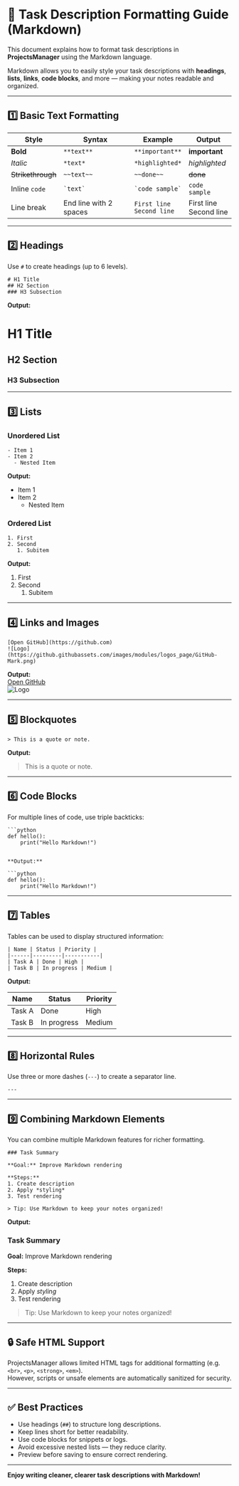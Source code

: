 # 📝 Task Description Formatting Guide (Markdown)

This document explains how to format task descriptions in **ProjectsManager** using the Markdown language.

Markdown allows you to easily style your task descriptions with **headings**, **lists**, **links**, **code blocks**, and more — making your notes readable and organized.

---

## 1️⃣ Basic Text Formatting

| Style | Syntax | Example | Output |
|--------|---------|---------|--------|
| **Bold** | `**text**` | `**important**` | **important** |
| *Italic* | `*text*` | `*highlighted*` | *highlighted* |
| ~~Strikethrough~~ | `~~text~~` | `~~done~~` | ~~done~~ |
| Inline `code` | `` `text` `` | `` `code sample` `` | `code sample` |
| Line break | End line with 2 spaces | `First line  ` <br> `Second line` | First line <br> Second line |

---

## 2️⃣ Headings

Use `#` to create headings (up to 6 levels).

```
# H1 Title
## H2 Section
### H3 Subsection
```

**Output:**

# H1 Title
## H2 Section
### H3 Subsection

---

## 3️⃣ Lists

### Unordered List
```
- Item 1
- Item 2
  - Nested Item
```

**Output:**
- Item 1
- Item 2
  - Nested Item

### Ordered List
```
1. First
2. Second
   1. Subitem
```

**Output:**
1. First
2. Second
   1. Subitem

---

## 4️⃣ Links and Images

```
[Open GitHub](https://github.com)
![Logo](https://github.githubassets.com/images/modules/logos_page/GitHub-Mark.png)
```

**Output:**  
[Open GitHub](https://github.com)  
![Logo](https://github.githubassets.com/images/modules/logos_page/GitHub-Mark.png)

---

## 5️⃣ Blockquotes

```
> This is a quote or note.
```

**Output:**  
> This is a quote or note.

---

## 6️⃣ Code Blocks

For multiple lines of code, use triple backticks:

```
```python
def hello():
    print("Hello Markdown!")
```
```

**Output:**

```python
def hello():
    print("Hello Markdown!")
```

---

## 7️⃣ Tables

Tables can be used to display structured information:

```
| Name | Status | Priority |
|------|---------|-----------|
| Task A | Done | High |
| Task B | In progress | Medium |
```

**Output:**

| Name | Status | Priority |
|------|---------|-----------|
| Task A | Done | High |
| Task B | In progress | Medium |

---

## 8️⃣ Horizontal Rules

Use three or more dashes (`---`) to create a separator line.

```
---
```

---

## 9️⃣ Combining Markdown Elements

You can combine multiple Markdown features for richer formatting.

```
### Task Summary

**Goal:** Improve Markdown rendering

**Steps:**
1. Create description
2. Apply *styling*
3. Test rendering

> Tip: Use Markdown to keep your notes organized!
```

**Output:**

### Task Summary

**Goal:** Improve Markdown rendering

**Steps:**
1. Create description
2. Apply *styling*
3. Test rendering

> Tip: Use Markdown to keep your notes organized!

---

## 🔒 Safe HTML Support

ProjectsManager allows limited HTML tags for additional formatting (e.g. `<br>`, `<p>`, `<strong>`, `<em>`).  
However, scripts or unsafe elements are automatically sanitized for security.

---

## ✅ Best Practices

- Use headings (`##`) to structure long descriptions.
- Keep lines short for better readability.
- Use code blocks for snippets or logs.
- Avoid excessive nested lists — they reduce clarity.
- Preview before saving to ensure correct rendering.

---

**Enjoy writing cleaner, clearer task descriptions with Markdown!**
